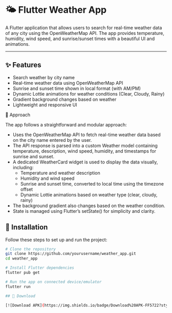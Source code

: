 # 🌤️ Flutter Weather App

A Flutter application that allows users to search for real-time weather data of any city using the OpenWeatherMap API. The app provides temperature, humidity, wind speed, and sunrise/sunset times with a beautiful UI and animations.

---

## ✨ Features

- Search weather by city name
- Real-time weather data using OpenWeatherMap API
- Sunrise and sunset time shown in local format (with AM/PM)
- Dynamic Lottie animations for weather conditions (Clear, Cloudy, Rainy)
- Gradient background changes based on weather
- Lightweight and responsive UI



🧠 Approach

The app follows a straightforward and modular approach:

- Uses the OpenWeatherMap API to fetch real-time weather data based on the city name entered by the user.
- The API response is parsed into a custom Weather model containing temperature, description, wind speed, humidity, and timestamps for sunrise and sunset.
- A dedicated WeatherCard widget is used to display the data visually, including:
  - Temperature and weather description
  - Humidity and wind speed
  - Sunrise and sunset time, converted to local time using the timezone offset
  - Dynamic Lottie animations based on weather type (clear, cloudy, rainy)
- The background gradient also changes based on the weather condition.
- State is managed using Flutter’s setState() for simplicity and clarity.


## 🚀 Installation

Follow these steps to set up and run the project:

```bash
# Clone the repository
git clone https://github.com/yourusername/weather_app.git
cd weather_app

# Install Flutter dependencies
flutter pub get

# Run the app on connected device/emulator
flutter run

## 🔗 Download

[![Download APK](https://img.shields.io/badge/Download%20APK-FF5722?style=for-the-badge&logo=android&logoColor=white)](https://drive.google.com/uc?export=download&id=1T-iiSr0AEndsSEggNpFItpGPn7VnTYqA)
